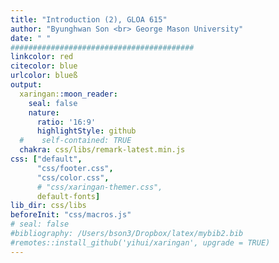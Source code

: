 ```yaml
---
title: "Introduction (2), GLOA 615"
author: "Byunghwan Son <br> George Mason University"
date: " "
#########################################
linkcolor: red
citecolor: blue
urlcolor: blueß
output: 
  xaringan::moon_reader:
    seal: false
    nature:
      ratio: '16:9'
      highlightStyle: github
  #    self-contained: TRUE
  chakra: css/libs/remark-latest.min.js
css: ["default", 
      "css/footer.css", 
      "css/color.css", 
      # "css/xaringan-themer.css",
      default-fonts]
lib_dir: css/libs
beforeInit: "css/macros.js"
# seal: false  
#bibliography: /Users/bson3/Dropbox/latex/mybib2.bib
#remotes::install_github('yihui/xaringan', upgrade = TRUE)
---
```

